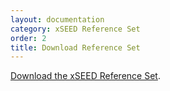 ```yaml
---
layout: documentation
category: xSEED Reference Set
order: 2
title: Download Reference Set
---
```


[Download the xSEED Reference Set](https://gitlab.isti.com/xSEED/xseed-utils/tree/master/share/ref_datasets).